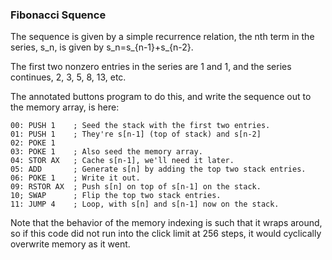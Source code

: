 ### Fibonacci Squence

The sequence is given by a simple recurrence relation, the nth
term in the series, s_n, is given by s_n=s_{n-1}+s_{n-2}.

The first two nonzero entries in the series are 1 and 1, and the 
series continues, 2, 3, 5, 8, 13, etc.

The annotated buttons program to do this, and write the
sequence out to the memory array, is here:

    00: PUSH 1    ; Seed the stack with the first two entries.
    01: PUSH 1    ; They're s[n-1] (top of stack) and s[n-2]
    02: POKE 1
    03: POKE 1    ; Also seed the memory array.
    04: STOR AX   ; Cache s[n-1], we'll need it later.
    05: ADD       ; Generate s[n] by adding the top two stack entries.
    06: POKE 1    ; Write it out.
    09: RSTOR AX  ; Push s[n] on top of s[n-1] on the stack.
    10; SWAP      ; Flip the top two stack entries.
    11: JUMP 4    ; Loop, with s[n] and s[n-1] now on the stack.

Note that the behavior of the memory indexing is such
that it wraps around, so if this code did not run into
the click limit at 256 steps, it would cyclically
overwrite memory as it went.
